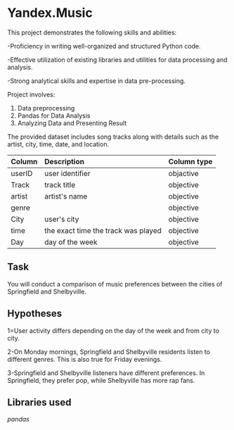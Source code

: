 # Yandex.Music

This project demonstrates the following skills and abilities:

-Proficiency in writing well-organized and structured Python code.

-Effective utilization of existing libraries and utilities for data processing and analysis.

-Strong analytical skills and expertise in data pre-processing.

Project involves:
1. Data preprocessing
2. Pandas for Data Analysis
3. Analyzing Data and Presenting Result


The provided dataset includes song tracks along with details such as the artist, city, time, date, and location.

|Column            |Description         |Column type | 
 |:---------------|:------------------------|:-------------|
 | userID     | user identifier| objactive      |
 | Track   | track title   | objective      |
 | artist   | artist's name | objective    |
 | genre      |  | objective    |
 | City       | user's city |  objective    |
 | time     |  the exact time the track was played | objective     |
 | Day      | day of the week | objective    |

 ## Task

You will conduct a comparison of music preferences between the cities of Springfield and Shelbyville.

## Hypotheses

1=User activity differs depending on the day of the week and from city to city.

2-On Monday mornings, Springfield and Shelbyville residents listen to different genres. This is also true for Friday evenings.

3-Springfield and Shelbyville listeners have different preferences. In Springfield, they prefer pop, while Shelbyville has more rap fans.

## Libraries used
*pandas*

